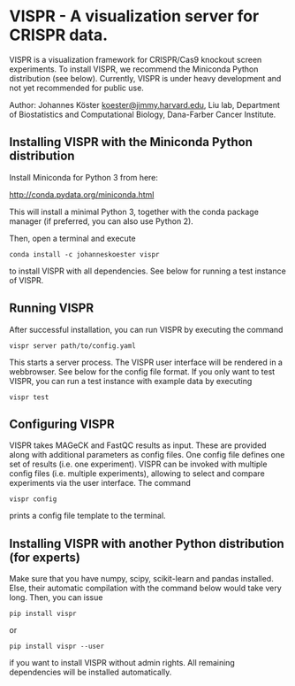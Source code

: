 VISPR - A visualization server for CRISPR data.
===============================================

VISPR is a visualization framework for CRISPR/Cas9 knockout screen experiments.
To install VISPR, we recommend the Miniconda Python distribution (see below).
Currently, VISPR is under heavy development and not yet recommended for public
use.

Author: Johannes Köster <koester@jimmy.harvard.edu>, Liu lab, Department of Biostatistics and Computational Biology, Dana-Farber Cancer Institute.

Installing VISPR with the Miniconda Python distribution
-------------------------------------------------------

Install Miniconda for Python 3 from here:

http://conda.pydata.org/miniconda.html

This will install a minimal Python 3, together with the conda
package manager (if preferred, you can also use Python 2).

Then, open a terminal and execute

    conda install -c johanneskoester vispr

to install VISPR with all dependencies.
See below for running a test instance of VISPR.


Running VISPR
-------------

After successful installation, you can run VISPR by executing the command

    vispr server path/to/config.yaml

This starts a server process. The VISPR user interface will be rendered in a webbrowser.
See below for the config file format.
If you only want to test VISPR, you can run a test instance with example
data by executing

    vispr test


Configuring VISPR
-----------------

VISPR takes MAGeCK and FastQC results as input. These are provided along with additional parameters as config files. One config file defines one set of results (i.e. one experiment).
VISPR can be invoked with multiple config files (i.e. multiple experiments), allowing to select and compare experiments via the user interface.
The command

    vispr config

prints a config file template to the terminal.


Installing VISPR with another Python distribution (for experts)
---------------------------------------------------------------

Make sure that you have numpy, scipy, scikit-learn and pandas installed.
Else, their automatic compilation with the command below would take very long.
Then, you can issue

    pip install vispr

or

    pip install vispr --user

if you want to install VISPR without admin rights.
All remaining dependencies will be installed automatically.
